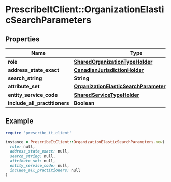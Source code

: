 # PrescribeItClient::OrganizationElasticSearchParameters

## Properties

| Name | Type | Description | Notes |
| ---- | ---- | ----------- | ----- |
| **role** | [**SharedOrganizationTypeHolder**](SharedOrganizationTypeHolder.md) |  |  |
| **address_state_exact** | [**CanadianJurisdictionHolder**](CanadianJurisdictionHolder.md) |  |  |
| **search_string** | **String** |  |  |
| **attribute_set** | [**OrganizationElasticSearchParametersAttributeSet**](OrganizationElasticSearchParametersAttributeSet.md) |  |  |
| **entity_service_code** | [**SharedServiceTypeHolder**](SharedServiceTypeHolder.md) |  | [optional] |
| **include_all_practitioners** | **Boolean** |  | [optional] |

## Example

```ruby
require 'prescribe_it_client'

instance = PrescribeItClient::OrganizationElasticSearchParameters.new(
  role: null,
  address_state_exact: null,
  search_string: null,
  attribute_set: null,
  entity_service_code: null,
  include_all_practitioners: null
)
```

